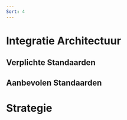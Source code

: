 ```yaml
---
Sort: 4
---
```


# Integratie Architectuur
## Verplichte Standaarden
## Aanbevolen Standaarden
# Strategie
